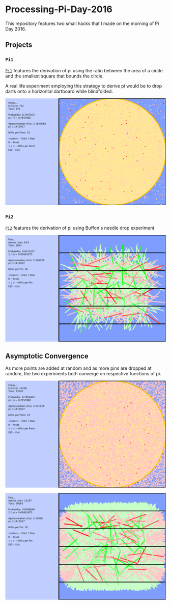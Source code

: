 # Processing-Pi-Day-2016

This repository features two small hacks that I made on the morning of Pi Day 2016.

## Projects

### `Pi1`

[`Pi1`](/Pi1/Pi1.pde) features the derivation of pi using the ratio between the area of a circle and the smallest square that bounds the circle.

A real life experiment employing this strategy to derive pi would be to drop darts onto a horizontal dartboard while blindfolded.

![Pi1 Screenshot](/screenshots/pi1.png?raw=true "Pi1 Screenshot")

### `Pi2`

[`Pi2`](/Pi2/Pi2.pde) features the derivation of pi using Buffon's needle drop experiment.

![Pi2 Screenshot](/screenshots/pi2.png?raw=true "Pi2 Screenshot")

## Asymptotic Convergence

As more points are added at random and as more pins are dropped at random, the two experiments both converge on respective functions of pi.

![Pi1 Asymptotic Convergence Screenshot](/screenshots-asymptotic/pi1.png?raw=true "Pi1 Asymptotic Convergence")

![Pi2 Asymptotic Convergence Screenshot](/screenshots-asymptotic/pi2.png?raw=true "Pi2 Asymptotic Convergence")

